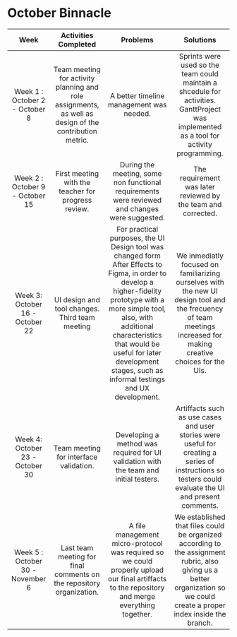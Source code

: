﻿
# October Binnacle 
| Week | Activities Completed | Problems | Solutions | 
| :---: | :---: | :---: |  :---: | 
| Week 1 : October 2 - October 8 | Team meeting for activity planning and role assignments, as well as design of the contribution metric. | A better timeline management was needed. | Sprints were used so the team could maintain a shcedule for activities. GanttProject was implemented as a tool for activity programming. | 
| Week 2 : October 9 - October 15 | First meeting with the teacher for progress review. | During the meeting, some non functional requirements were reviewed and changes were suggested. | The requirement was later reviewed by the team and corrected. | 
| Week 3: October 16 - October 22 | UI design and tool changes. Third team meeting | For practical purposes, the UI Design tool was changed form After Effects to Figma, in order to develop a higher-fidelity prototype with a more simple tool, also, with additional characteristics that would be useful for later development stages, such as informal testings and UX development. | We inmediatly focused on familiarizing ourselves with the new UI design tool and the frecuency of team meetings increased for making creative choices for the UIs. |  
| Week 4: October 23 - October 30 | Team meeting for interface validation. | Developing a method was required for UI validation with the team and initial testers. | Artiffacts such as use cases and user stories were useful for creating a series of instructions so testers could evaluate the UI and present comments. | 
| Week 5 : October 30 -  November 6 | Last team meeting for final comments on the repository organization. | A file management micro-protocol was required so we could properly upload our final artiffacts to the repository and merge everything together. | We established that files could be organized according to the assignment rubric, also giving us a better organization so we could create a proper index inside the branch. |